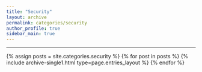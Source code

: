 ```yaml
---
title: "Security"
layout: archive
permalink: categories/security
author_profile: true
sidebar_main: true
---
```




***

{% assign posts = site.categories.security %}
{% for post in posts %} {% include archive-single1.html type=page.entries_layout %} {% endfor %}